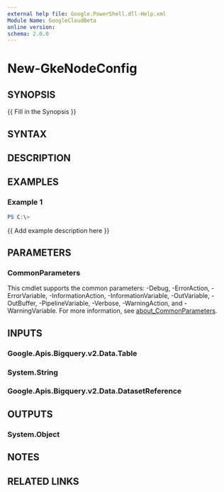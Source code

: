 ```yaml
---
external help file: Google.PowerShell.dll-Help.xml
Module Name: GoogleCloudBeta
online version:
schema: 2.0.0
---
```


# New-GkeNodeConfig

## SYNOPSIS
{{ Fill in the Synopsis }}

## SYNTAX

## DESCRIPTION


## EXAMPLES

### Example 1
```powershell
PS C:\> 
```

{{ Add example description here }}

## PARAMETERS

### CommonParameters
This cmdlet supports the common parameters: -Debug, -ErrorAction, -ErrorVariable, -InformationAction, -InformationVariable, -OutVariable, -OutBuffer, -PipelineVariable, -Verbose, -WarningAction, and -WarningVariable. For more information, see [about_CommonParameters](http://go.microsoft.com/fwlink/?LinkID=113216).

## INPUTS

### Google.Apis.Bigquery.v2.Data.Table

### System.String

### Google.Apis.Bigquery.v2.Data.DatasetReference

## OUTPUTS

### System.Object
## NOTES

## RELATED LINKS
